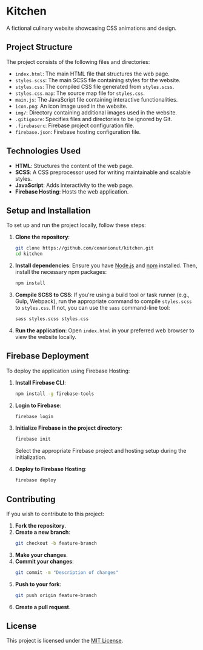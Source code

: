 
# Kitchen

A fictional culinary website showcasing CSS animations and design.

## Project Structure

The project consists of the following files and directories:

- `index.html`: The main HTML file that structures the web page.
- `styles.scss`: The main SCSS file containing styles for the website.
- `styles.css`: The compiled CSS file generated from `styles.scss`.
- `styles.css.map`: The source map file for `styles.css`.
- `main.js`: The JavaScript file containing interactive functionalities.
- `icon.png`: An icon image used in the website.
- `img/`: Directory containing additional images used in the website.
- `.gitignore`: Specifies files and directories to be ignored by Git.
- `.firebaserc`: Firebase project configuration file.
- `firebase.json`: Firebase hosting configuration file.

## Technologies Used

- **HTML**: Structures the content of the web page.
- **SCSS**: A CSS preprocessor used for writing maintainable and scalable styles.
- **JavaScript**: Adds interactivity to the web page.
- **Firebase Hosting**: Hosts the web application.

## Setup and Installation

To set up and run the project locally, follow these steps:

1. **Clone the repository**:
   ```bash
   git clone https://github.com/cenanionut/kitchen.git
   cd kitchen
   ```

2. **Install dependencies**:
   Ensure you have [Node.js](https://nodejs.org/) and [npm](https://www.npmjs.com/) installed. Then, install the necessary npm packages:
   ```bash
   npm install
   ```

3. **Compile SCSS to CSS**:
   If you're using a build tool or task runner (e.g., Gulp, Webpack), run the appropriate command to compile `styles.scss` to `styles.css`. If not, you can use the `sass` command-line tool:
   ```bash
   sass styles.scss styles.css
   ```

4. **Run the application**:
   Open `index.html` in your preferred web browser to view the website locally.

## Firebase Deployment

To deploy the application using Firebase Hosting:

1. **Install Firebase CLI**:
   ```bash
   npm install -g firebase-tools
   ```

2. **Login to Firebase**:
   ```bash
   firebase login
   ```

3. **Initialize Firebase in the project directory**:
   ```bash
   firebase init
   ```
   Select the appropriate Firebase project and hosting setup during the initialization.

4. **Deploy to Firebase Hosting**:
   ```bash
   firebase deploy
   ```

## Contributing

If you wish to contribute to this project:

1. **Fork the repository**.
2. **Create a new branch**:
   ```bash
   git checkout -b feature-branch
   ```
3. **Make your changes**.
4. **Commit your changes**:
   ```bash
   git commit -m "Description of changes"
   ```
5. **Push to your fork**:
   ```bash
   git push origin feature-branch
   ```
6. **Create a pull request**.

## License

This project is licensed under the [MIT License](LICENSE).

